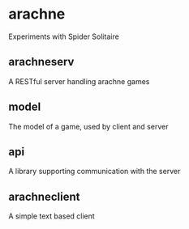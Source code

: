 # arachne
Experiments with Spider Solitaire

## arachneserv
A RESTful server handling arachne games

## model
The model of a game, used by client and server

## api
A library supporting communication with the server

## arachneclient
A simple text based client
